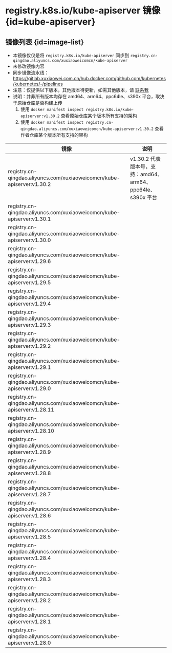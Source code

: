 # registry.k8s.io/kube-apiserver 镜像 {id=kube-apiserver}

## 镜像列表 {id=image-list}

- 本镜像仅仅是将 `registry.k8s.io/kube-apiserver` 同步到 `registry.cn-qingdao.aliyuncs.com/xuxiaoweicomcn/kube-apiserver`
- 未修改镜像内容
- 同步镜像流水线：https://gitlab.xuxiaowei.com.cn/hub.docker.com/github.com/kubernetes/kubernetes/-/pipelines
- 注意：仅提供以下版本，其他版本待更新，如需其他版本，请 [联系我](../../../guide/website.md)
- 说明：并非所有版本均存在 amd64、arm64、ppc64le、s390x 平台，取决于原始仓库是否构建上传
    1. 使用 `docker manifest inspect registry.k8s.io/kube-apiserver:v1.30.2` 查看原始仓库某个版本所有支持的架构
    2. 使用 `docker manifest inspect registry.cn-qingdao.aliyuncs.com/xuxiaoweicomcn/kube-apiserver:v1.30.2` 查看作者仓库某个版本所有支持的架构

| 镜像                                                                      | 说明                                            |
|-------------------------------------------------------------------------|-----------------------------------------------|
| registry.cn-qingdao.aliyuncs.com/xuxiaoweicomcn/kube-apiserver:v1.30.2  | v1.30.2 代表版本号，支持：amd64、arm64、ppc64le、s390x 平台 |
| registry.cn-qingdao.aliyuncs.com/xuxiaoweicomcn/kube-apiserver:v1.30.1  |                                               |
| registry.cn-qingdao.aliyuncs.com/xuxiaoweicomcn/kube-apiserver:v1.30.0  |                                               |
| registry.cn-qingdao.aliyuncs.com/xuxiaoweicomcn/kube-apiserver:v1.29.6  |                                               |
| registry.cn-qingdao.aliyuncs.com/xuxiaoweicomcn/kube-apiserver:v1.29.5  |                                               |
| registry.cn-qingdao.aliyuncs.com/xuxiaoweicomcn/kube-apiserver:v1.29.4  |                                               |
| registry.cn-qingdao.aliyuncs.com/xuxiaoweicomcn/kube-apiserver:v1.29.3  |                                               |
| registry.cn-qingdao.aliyuncs.com/xuxiaoweicomcn/kube-apiserver:v1.29.2  |                                               |
| registry.cn-qingdao.aliyuncs.com/xuxiaoweicomcn/kube-apiserver:v1.29.1  |                                               |
| registry.cn-qingdao.aliyuncs.com/xuxiaoweicomcn/kube-apiserver:v1.29.0  |                                               |
| registry.cn-qingdao.aliyuncs.com/xuxiaoweicomcn/kube-apiserver:v1.28.11 |                                               |
| registry.cn-qingdao.aliyuncs.com/xuxiaoweicomcn/kube-apiserver:v1.28.10 |                                               |
| registry.cn-qingdao.aliyuncs.com/xuxiaoweicomcn/kube-apiserver:v1.28.9  |                                               |
| registry.cn-qingdao.aliyuncs.com/xuxiaoweicomcn/kube-apiserver:v1.28.8  |                                               |
| registry.cn-qingdao.aliyuncs.com/xuxiaoweicomcn/kube-apiserver:v1.28.7  |                                               |
| registry.cn-qingdao.aliyuncs.com/xuxiaoweicomcn/kube-apiserver:v1.28.6  |                                               |
| registry.cn-qingdao.aliyuncs.com/xuxiaoweicomcn/kube-apiserver:v1.28.5  |                                               |
| registry.cn-qingdao.aliyuncs.com/xuxiaoweicomcn/kube-apiserver:v1.28.4  |                                               |
| registry.cn-qingdao.aliyuncs.com/xuxiaoweicomcn/kube-apiserver:v1.28.3  |                                               |
| registry.cn-qingdao.aliyuncs.com/xuxiaoweicomcn/kube-apiserver:v1.28.2  |                                               |
| registry.cn-qingdao.aliyuncs.com/xuxiaoweicomcn/kube-apiserver:v1.28.1  |                                               |
| registry.cn-qingdao.aliyuncs.com/xuxiaoweicomcn/kube-apiserver:v1.28.0  |                                               |

<style>

._image_registry_cn-qingdao_aliyuncs_com_xuxiaoweicomcn_kube-apiserver table tr th:nth-child(1), 
._image_registry_cn-qingdao_aliyuncs_com_xuxiaoweicomcn_kube-apiserver table tr td:nth-child(1) {
    min-width: 520px;
}

._image_registry_cn-qingdao_aliyuncs_com_xuxiaoweicomcn_kube-apiserver table tr th:nth-child(2), 
._image_registry_cn-qingdao_aliyuncs_com_xuxiaoweicomcn_kube-apiserver table tr td:nth-child(2) {
    min-width: 455px;
}

</style>